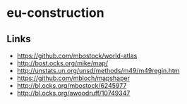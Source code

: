 eu-construction
===============

## Links

* https://github.com/mbostock/world-atlas
* http://bost.ocks.org/mike/map/
* http://unstats.un.org/unsd/methods/m49/m49regin.htm
* https://github.com/mbloch/mapshaper
* http://bl.ocks.org/mbostock/6245977
* http://bl.ocks.org/awoodruff/10749347

